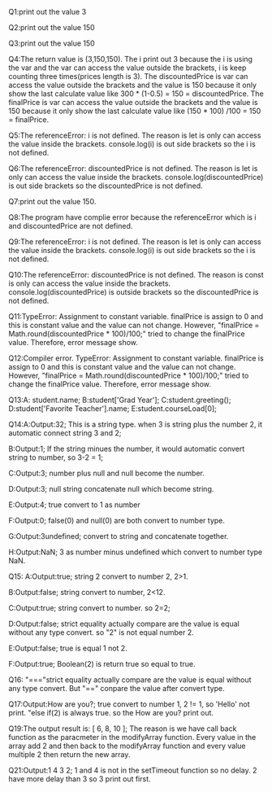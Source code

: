 Q1:print out the value 3

Q2:print out the value 150

Q3:print out the value 150

Q4:The return value is (3,150,150). The i print out 3 because the i is using the var and the var can access the value outside the brackets, i is keep counting three times(prices length is 3). The discountedPrice is var can access the value outside the brackets and the value is 150 because it only show the last calculate value like 300 * (1-0.5) = 150 = discountedPrice. The finalPrice is var can access the value outside the brackets and the value is 150 because it only show the last calculate value like (150 * 100) /100 = 150 = finalPrice.

Q5:The referenceError: i is not defined. The reason is let is only can access the value inside the brackets. console.log(i) is out side brackets so the i is not defined.

Q6:The referenceError: discountedPrice is not defined. The reason is let is only can access the value inside the brackets. console.log(discountedPrice) is out side brackets so the discountedPrice is not defined.

Q7:print out the value 150. 

Q8:The program have complie error because the referenceError which is i and discountedPrice are not defined.

Q9:The referenceError: i is not defined. The reason is let is only can access the value inside the brackets. console.log(i) is out side brackets so the i is not defined.

Q10:The referenceError: discountedPrice is not defined. The reason is const is only can access the value inside the brackets. console.log(discountedPrice) is outside brackets so the discountedPrice is not defined.

Q11:TypeError: Assignment to constant variable. finalPrice is assign to 0 and this is constant value and the value can not change. However, "finalPrice = Math.round(discountedPrice * 100)/100;" tried to change the finalPrice value. Therefore, error message show.

Q12:Compiler error. TypeError: Assignment to constant variable. finalPrice is assign to 0 and this is constant value and the value can not change. However, "finalPrice = Math.round(discountedPrice * 100)/100;" tried to change the finalPrice value. Therefore, error message show.

Q13:A: student.name; B:student['Grad Year']; C:student.greeting(); D:student['Favorite Teacher'].name; E:student.courseLoad[0];

Q14:A:Output:32; This is a string type. when 3 is string plus the number 2, it automatic connect string 3 and 2;

B:Output:1; If the string minues the number, it would automatic convert string to number, so 3-2 = 1; 

C:Output:3; number plus null and null become the number.

D:Output:3; null  string concatenate null which become string.

E:Output:4; true convert to 1 as number

F:Output:0; false(0) and null(0) are both convert to number type. 

G:Output:3undefined; convert to string and concatenate together.

H:Output:NaN; 3 as number minus undefined which convert to number type NaN.

Q15:
A:Output:true; string 2 convert to number 2, 2>1.

B:Output:false; string convert to number, 2<12.

C:Output:true; string convert to number. so 2=2;

D:Output:false; strict equality actually compare are the value is equal without any type convert. so "2" is not equal number 2.

E:Output:false; true is equal 1 not 2.

F:Output:true; Boolean(2) is return true so equal to true.

Q16: "==="strict equality actually compare are the value is equal without any type convert. But "==" conpare the value after convert type.

Q17:Output:How are you?; true convert to number 1, 2 != 1, so 'Hello' not print. "else if(2) is always true. so the How are you? print out.

Q19:The output result is: [ 6, 8, 10 ]; The reason is we have call back function as the paracmeter in the modifyArray function. Every value in the array add 2 and then back to the modifyArray function and every value multiple 2 then return the new array.

Q21:Output:1 4 3 2; 1 and 4 is not in the setTimeout function so no delay. 2 have more delay than 3 so 3 print out first.
